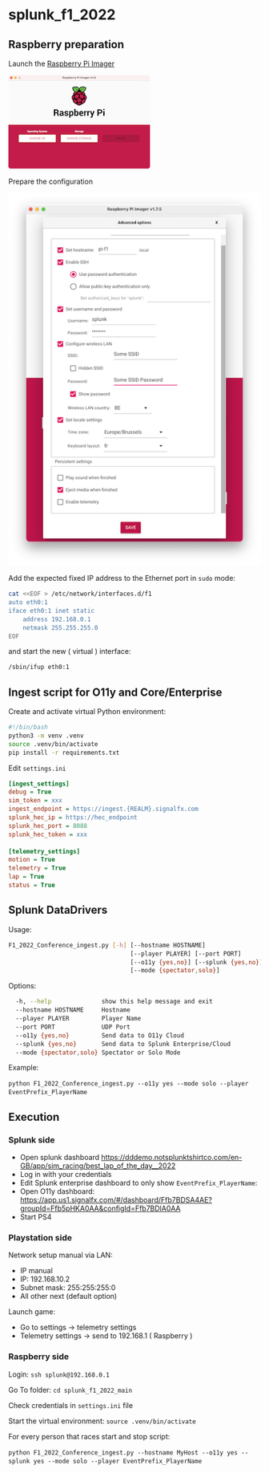 # splunk_f1_2022

## Raspberry preparation

Launch the [Raspberry Pi Imager](https://www.raspberrypi.com/software/)

![Pi Imager](assets/pi-imager.png)

Prepare the configuration

![Settings](assets/settings.png)

Add the expected fixed IP address to the Ethernet port in `sudo` mode:

```sh
cat <<EOF > /etc/network/interfaces.d/f1
auto eth0:1
iface eth0:1 inet static
    address 192.168.0.1
    netmask 255.255.255.0
EOF
```

and start the new ( virtual ) interface:

```sh
/sbin/ifup eth0:1
```

## Ingest script for O11y and Core/Enterprise

Create and activate virtual Python environment:

```sh
#!/bin/bash
python3 -m venv .venv
source .venv/bin/activate
pip install -r requirements.txt
```

Edit `settings.ini`

```ini
[ingest_settings]
debug = True
sim_token = xxx
ingest_endpoint = https://ingest.{REALM}.signalfx.com
splunk_hec_ip = https://hec_endpoint
splunk_hec_port = 8088
splunk_hec_token = xxx

[telemetry_settings]
motion = True
telemetry = True
lap = True
status = True
```

## Splunk DataDrivers

Usage:

```sh
F1_2022_Conference_ingest.py [-h] [--hostname HOSTNAME]
                                  [--player PLAYER] [--port PORT]
                                  [--o11y {yes,no}] [--splunk {yes,no}]
                                  [--mode {spectator,solo}]
```

Options:

```sh
  -h, --help              show this help message and exit
  --hostname HOSTNAME     Hostname
  --player PLAYER         Player Name
  --port PORT             UDP Port
  --o11y {yes,no}         Send data to O11y Cloud
  --splunk {yes,no}       Send data to Splunk Enterprise/Cloud
  --mode {spectator,solo} Spectator or Solo Mode
```

Example:

```python F1_2022_Conference_ingest.py --o11y yes --mode solo --player EventPrefix_PlayerName```

## Execution

### Splunk side

- Open splunk dashboard <https://dddemo.notsplunktshirtco.com/en-GB/app/sim_racing/best_lap_of_the_day__2022>
- Log in with your credentials
- Edit Splunk enterprise dashboard to only show `EventPrefix_PlayerName`:
- Open O11y dashboard: <https://app.us1.signalfx.com/#/dashboard/Ffb7BDSA4AE?groupId=Ffb5pHKA0AA&configId=Ffb7BDlA0AA>
- Start PS4

### Playstation side

Network setup manual via LAN:

- IP manual
- IP: 192.168.10.2
- Subnet mask: 255:255:255:0
- All other next (default option)

Launch game:

- Go to settings -> telemetry settings
- Telemetry settings -> send to 192.168.1 ( Raspberry )

### Raspberry side

Login:
`ssh splunk@192.168.0.1`

Go To folder:
`cd splunk_f1_2022_main`

Check credentials in `settings.ini` file

Start the virtual environment: `source .venv/bin/activate`

For every person that races start and stop script:

`python F1_2022_Conference_ingest.py --hostname MyHost --o11y yes --splunk yes --mode solo --player EventPrefix_PlayerName
`
